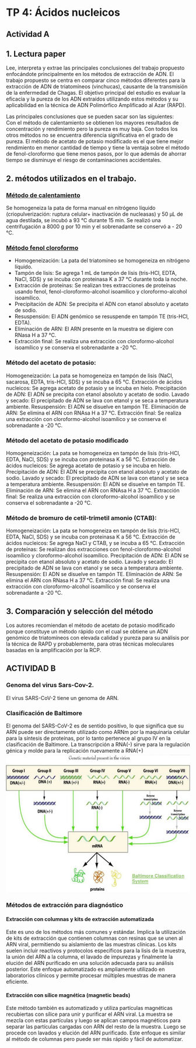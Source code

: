 # TP 4: Ácidos nucleicos
## Actividad A

## 1. Lectura paper
Lee, interpreta y extrae las principales conclusiones del trabajo propuesto enfocándote principalmente en los métodos de extracción de ADN.
El trabajo propuesto se centra en comparar cinco métodos diferentes para la extracción de ADN de triatomíneos (vinchucas), causante de la transmisión de la enfermedad de Chagas. El objetivo principal del estudio es evaluar la eficacia y la pureza de los ADN extraídos utilizando estos métodos y su aplicabilidad en la técnica de ADN Polimórfico Amplificado al Azar (RAPD).

Las principales conclusiones que se pueden sacar son las siguientes:  
Con el método de calentamiento se obtienen los mayores resultados de concentración y rendimiento pero la pureza es muy baja. Con todos los otros métodos no se encuentra diferencia significativa en el grado de pureza. El método de acetato de potasio modificado es el que tiene mejor rendimiento en menor cantidad de tiempo y tiene la ventaja sobre el método de fenol-cloroformo que tiene menos pasos, por lo que además de ahorrar tiempo se disminuye el riesgo de contaminaciones accidentales. 

## 2. métodos utilizados en el trabajo.

### <u>Método de calentamiento</u>
Se homogeneiza la pata de forma manual en nitrógeno líquido (criopulverización: ruptura celular+ inactivación de nucleasas) y 50 μL de agua destilada, se incubó a 93 °C durante 15 min. Se realizó una centrifugación a 8000 g por 10 min y el sobrenadante se conservó a - 20 °C.

### <u>Método fenol cloroformo</u>
- Homogeneización: La pata del triatomíneo se homogeneiza en nitrógeno líquido.
- Tampón de lisis: Se agrega 1 mL de tampón de lisis (tris-HCl, EDTA, NaCl, SDS) y se incuba con proteinasa K a 37 °C durante toda la noche.
- Extracción de proteínas: Se realizan tres extracciones de proteínas usando fenol, fenol-cloroformo-alcohol isoamílico y cloroformo-alcohol isoamílico.
- Precipitación de ADN: Se precipita el ADN con etanol absoluto y acetato de sodio.
- Resuspensión: El ADN genómico se resuspende en tampón TE (tris-HCl, EDTA).
- Eliminación de ARN: El ARN presente en la muestra se digiere con RNasa H a 37 °C.
- Extracción final: Se realiza una extracción con cloroformo-alcohol isoamílico y se conserva el sobrenadante a -20 °C.

### Método del acetato de potasio:
Homogeneización: La pata se homogeneiza en tampón de lisis (NaCl, sacarosa, EDTA, tris-HCl, SDS) y se incuba a 65 °C.
Extracción de ácidos nucleicos: Se agrega acetato de potasio y se incuba en hielo.
Precipitación de ADN: El ADN se precipita con etanol absoluto y acetato de sodio.
Lavado y secado: El precipitado de ADN se lava con etanol y se seca a temperatura ambiente.
Resuspensión: El ADN se disuelve en tampón TE.
Eliminación de ARN: Se elimina el ARN con RNAsa H a 37 °C.
Extracción final: Se realiza una extracción con cloroformo-alcohol isoamílico y se conserva el sobrenadante a -20 °C.

### Método del acetato de potasio modificado
Homogeneización: La pata se homogeneiza en tampón de lisis (tris-HCl, EDTA, NaCl, SDS) y se incuba con proteinasa K a 56 °C.
Extracción de ácidos nucleicos: Se agrega acetato de potasio y se incuba en hielo.
Precipitación de ADN: El ADN se precipita con etanol absoluto y acetato de sodio.
Lavado y secado: El precipitado de ADN se lava con etanol y se seca a temperatura ambiente.
Resuspensión: El ADN se disuelve en tampón TE.
Eliminación de ARN: Se elimina el ARN con RNAsa H a 37 °C.
Extracción final: Se realiza una extracción con cloroformo-alcohol isoamílico y se conserva el sobrenadante a -20 °C.

### Método de bromuro de cetil-trimetil amonio (CTAB):
Homogeneización: La pata se homogeneiza en tampón de lisis (tris-HCl, EDTA, NaCl, SDS) y se incuba con proteinasa K a 56 °C.
Extracción de ácidos nucleicos: Se agrega NaCl y CTAB, y se incuba a 65 °C.
Extracción de proteínas: Se realizan dos extracciones con fenol-cloroformo-alcohol isoamílico y cloroformo-alcohol isoamílico.
Precipitación de ADN: El ADN se precipita con etanol absoluto y acetato de sodio.
Lavado y secado: El precipitado de ADN se lava con etanol y se seca a temperatura ambiente.
Resuspensión: El ADN se disuelve en tampón TE.
Eliminación de ARN: Se elimina el ARN con RNasa H a 37 °C.
Extracción final: Se realiza una extracción con cloroformo-alcohol isoamílico y se conserva el sobrenadante a -20 °C.

## 3. Comparación y selección del método
Los autores recomiendan el método de acetato de potasio modificado porque constituye un método rápido con el cual se obtiene un ADN genómico de triatomíneos con elevada calidad y pureza para su análisis por la técnica de RAPD y probablemente, para otras técnicas moleculares basadas en la amplificación por la RCP.

## ACTIVIDAD B
### Genoma del virus Sars-Cov-2.
El virus SARS-CoV-2 tiene un genoma de ARN.
### Clasificación de Baltimore
El genoma del SARS-CoV-2 es de sentido positivo, lo que significa que su ARN puede ser directamente utilizado como ARNm por la maquinaria celular para la síntesis de proteínas, por lo tanto pertenece al grupo IV en la clasificación de Baltimore. La transcripción a RNA(-) sirve para la regulación génica y molde para la replicación nuevamente a RNA(+)
![baltimore](attachments/baltimore.jpg)

### Métodos de extracción para diagnóstico
#### Extracción con columnas y kits de extracción automatizada
Este es uno de los métodos más comunes y estándar. Implica la utilización de kits de extracción que contienen columnas con resinas que se unen al ARN viral, permitiendo su aislamiento de las muestras clínicas. Los kits suelen incluir reactivos y protocolos específicos para la lisis de la muestra, la unión del ARN a la columna, el lavado de impurezas y finalmente la elución del ARN purificado en una solución adecuada para su análisis posterior. Este enfoque automatizado es ampliamente utilizado en laboratorios clínicos y permite procesar múltiples muestras de manera eficiente.
#### Extracción con sílice magnética (magnetic beads)
Este método también es automatizado y utiliza partículas magnéticas recubiertas con sílice para unir y purificar el ARN viral. La muestra se mezcla con estas partículas y luego se aplican campos magnéticos para separar las partículas cargadas con ARN del resto de la muestra. Luego se procede con lavados y elución del ARN purificado. Este enfoque es similar al método de columnas pero puede ser más rápido y fácil de automatizar.